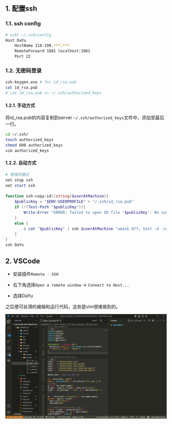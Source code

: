 ## 1. 配置ssh

### 1.1. ssh config
```bash
# subl ~/.ssh/config
Host DaYu
    HostName 218.199.***.***
    RemoteForward 1081 localhost:1081
    Port 22
```

### 1.2. 无密码登录

```bash
ssh-keygen.exe # for id_rsa.pub
cat id_rsa.pub
# cat id_rsa.pub >> ~/.ssh/authorized_keys
```

#### 1.2.1. 手动方式
将id_rsa.pub的内容复制到server `~/.ssh/authorized_keys`文件中，添加至最后一行。

```bash
cd ~/.ssh/
touch authorized_keys
chmod 600 authorized_keys
vim authorized_keys
```

#### 1.2.2. 自动方式
```powershell
# 管理员模式
net stop ssh
net start ssh

function ssh-copy-id([string]$userAtMachine){   
    $publicKey = "$ENV:USERPROFILE" + "/.ssh/id_rsa.pub"
    if (!(Test-Path "$publicKey")){
        Write-Error "ERROR: failed to open ID file '$publicKey': No such file"            
    }
    else {
        & cat "$publicKey" | ssh $userAtMachine "umask 077; test -d .ssh || mkdir .ssh ; cat >> .ssh/authorized_keys || exit 1"      
    }
}
ssh DaYu
```

## 2. VSCode 

- 安装插件`Remote - SSH`

- 右下角选择`Open a remote window` -> `Connect to Host...`

- 选择DaYu

之后便可丝滑的编辑和运行代码，这些是vim很难做到的。

![](images/2.%20VSCode/VScode_DAYU.png)
